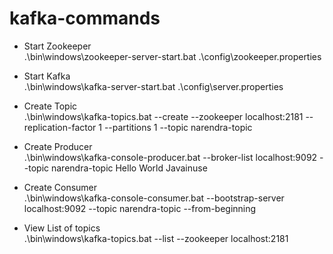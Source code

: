 # kafka-commands

- Start Zookeeper <br>
.\bin\windows\zookeeper-server-start.bat .\config\zookeeper.properties

- Start Kafka <br>
.\bin\windows\kafka-server-start.bat .\config\server.properties

- Create Topic <br>
.\bin\windows\kafka-topics.bat --create --zookeeper localhost:2181 --replication-factor 1 --partitions 1 --topic narendra-topic

- Create Producer <br>
.\bin\windows\kafka-console-producer.bat --broker-list localhost:9092 --topic narendra-topic
Hello World Javainuse

- Create Consumer <br>
.\bin\windows\kafka-console-consumer.bat --bootstrap-server localhost:9092 --topic narendra-topic --from-beginning

- View List of topics <br>
.\bin\windows\kafka-topics.bat --list --zookeeper localhost:2181
